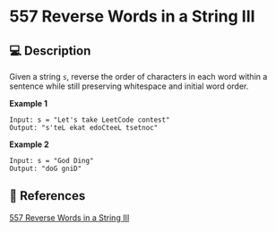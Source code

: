 # 557 Reverse Words in a String III

## 💻 Description

Given a string `s`, reverse the order of characters in each word within a sentence while still preserving whitespace and initial word order.

**Example 1**

```
Input: s = "Let's take LeetCode contest"
Output: "s'teL ekat edoCteeL tsetnoc"
```

**Example 2**

```
Input: s = "God Ding"
Output: "doG gniD"
```

## 🔗 References

[557 Reverse Words in a String III](https://leetcode.com/problems/reverse-words-in-a-string-iii/description/?envType=study-plan&id=algorithm-i)
